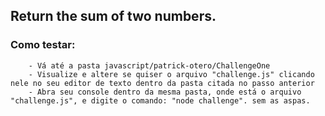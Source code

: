 ## Return the sum of two numbers.

### Como testar:
        - Vá até a pasta javascript/patrick-otero/ChallengeOne
        - Visualize e altere se quiser o arquivo "challenge.js" clicando nele no seu editor de texto dentro da pasta citada no passo anterior
        - Abra seu console dentro da mesma pasta, onde está o arquivo "challenge.js", e digite o comando: "node challenge". sem as aspas.